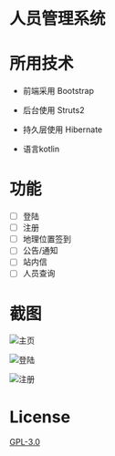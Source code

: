 # 人员管理系统


# 所用技术

- 前端采用 Bootstrap

- 后台使用 Struts2

- 持久层使用 Hibernate

- 语言kotlin

# 功能

- [ ] 登陆
- [ ] 注册
- [ ] 地理位置签到
- [ ] 公告/通知
- [ ] 站内信
- [ ] 人员查询

# 截图

![主页](http://7xt81u.com1.z0.glb.clouddn.com/index.png)

![登陆](http://7xt81u.com1.z0.glb.clouddn.com/login.png)

![注册](http://7xt81u.com1.z0.glb.clouddn.com/register.png)

# License

[GPL-3.0](https://github.com/youngxhui/work/blob/master/LICENSE)

